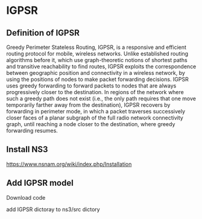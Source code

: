# IGPSR

## Definition of IGPSR

Greedy Perimeter Stateless Routing, IGPSR, is a responsive and efficient routing protocol for mobile, wireless networks. Unlike established routing algorithms before it, which use graph-theoretic notions of shortest paths and transitive reachability to find routes, IGPSR exploits the correspondence between geographic position and connectivity in a wireless network, by using the positions of nodes to make packet forwarding decisions. IGPSR uses greedy forwarding to forward packets to nodes that are always progressively closer to the destination. In regions of the network where such a greedy path does not exist (i.e., the only path requires that one move temporarily farther away from the destination), IGPSR recovers by forwarding in perimeter mode, in which a packet traverses successively closer faces of a planar subgraph of the full radio network connectivity graph, until reaching a node closer to the destination, where greedy forwarding resumes. 

## Install NS3

https://www.nsnam.org/wiki/index.php/Installation

## Add IGPSR model

Download code

add IGPSR dictoray to ns3/src dictory 